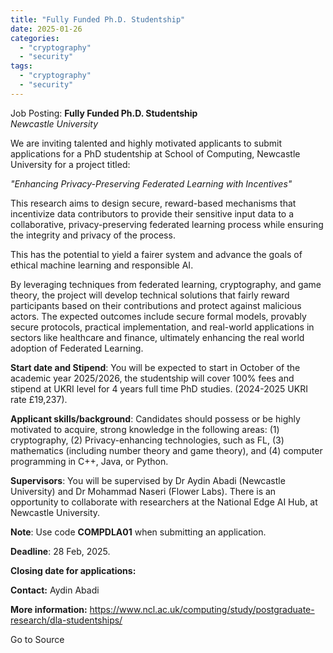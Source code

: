 ```yaml
---
title: "Fully Funded Ph.D. Studentship"
date: 2025-01-26
categories: 
  - "cryptography"
  - "security"
tags: 
  - "cryptography"
  - "security"
---
```


Job Posting: **Fully Funded Ph.D. Studentship**  
_Newcastle University_

We are inviting talented and highly motivated applicants to submit applications for a PhD studentship at School of Computing, Newcastle University for a project titled:  

  
_"Enhancing Privacy-Preserving Federated Learning with Incentives"_  

  
This research aims to design secure, reward-based mechanisms that incentivize data contributors to provide their sensitive input data to a collaborative, privacy-preserving federated learning process while ensuring the integrity and privacy of the process.  

This has the potential to yield a fairer system and advance the goals of ethical machine learning and responsible AI.  

By leveraging techniques from federated learning, cryptography, and game theory, the project will develop technical solutions that fairly reward participants based on their contributions and protect against malicious actors. The expected outcomes include secure formal models, provably secure protocols, practical implementation, and real-world applications in sectors like healthcare and finance, ultimately enhancing the real world adoption of Federated Learning.  

**Start date and Stipend**: You will be expected to start in October of the academic year 2025/2026, the studentship will cover 100% fees and stipend at UKRI level for 4 years full time PhD studies. (2024-2025 UKRI rate £19,237).  

**Applicant skills/background**: Candidates should possess or be highly motivated to acquire, strong knowledge in the following areas: (1) cryptography, (2) Privacy-enhancing technologies, such as FL, (3) mathematics (including number theory and game theory), and (4) computer programming in C++, Java, or Python.  

**Supervisors**: You will be supervised by Dr Aydin Abadi (Newcastle University) and Dr Mohammad Naseri (Flower Labs). There is an opportunity to collaborate with researchers at the National Edge AI Hub, at Newcastle University.  

**Note**: Use code **COMPDLA01** when submitting an application.  

**Deadline**: 28 Feb, 2025.

**Closing date for applications:**

**Contact:** Aydin Abadi

**More information:** https://www.ncl.ac.uk/computing/study/postgraduate-research/dla-studentships/

Go to Source
